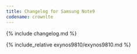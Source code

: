 ```yaml
---
title: Changelog for Samsung Note9
codename: crownlte
---
```


{% include changelog.md %}

{% include_relative exynos9810/exynos9810.md %}
